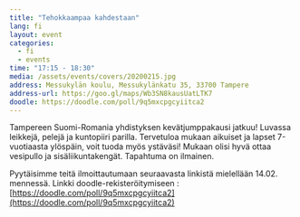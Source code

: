 ```yaml
---
title: "Tehokkaampaa kahdestaan"
lang: fi
layout: event
categories:
  - fi
  - events
time: "17:15 - 18:30"
media: /assets/events/covers/20200215.jpg
address: Messukylän koulu, Messukylänkatu 35, 33700 Tampere
address-url: https://goo.gl/maps/Wb3SN8kausUatLTK7
doodle: https://doodle.com/poll/9q5mxcpgcyiitca2
---
```


Tampereen Suomi-Romania yhdistyksen kevätjumppakausi jatkuu! Luvassa leikkejä, pelejä ja kuntopiiri parilla. Tervetuloa mukaan aikuiset ja lapset 7-vuotiaasta ylöspäin, voit tuoda myös ystäväsi! Mukaan olisi hyvä ottaa vesipullo ja sisäliikuntakengät. Tapahtuma on ilmainen.

Pyytäisimme teitä ilmoittautumaan seuraavasta linkistä mielellään 14.02. mennessä.
Linkki doodle-rekisteröitymiseen :
[https://doodle.com/poll/9q5mxcpgcyiitca2](https://doodle.com/poll/9q5mxcpgcyiitca2)
